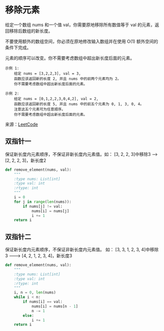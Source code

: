 # 移除元素
给定一个数组 nums 和一个值 val，你需要原地移除所有数值等于 val 的元素，返回移除后数组的新长度。

不要使用额外的数组空间，你必须在原地修改输入数组并在使用 O(1) 额外空间的条件下完成。

元素的顺序可以改变。你不需要考虑数组中超出新长度后面的元素。

```
示例 1:
    给定 nums = [3,2,2,3], val = 3,
    函数应该返回新的长度 2, 并且 nums 中的前两个元素均为 2。
    你不需要考虑数组中超出新长度后面的元素。
    
示例 2:
    给定 nums = [0,1,2,2,3,0,4,2], val = 2,
    函数应该返回新的长度 5, 并且 nums 中的前五个元素为 0, 1, 3, 0, 4。
    注意这五个元素可为任意顺序。
    你不需要考虑数组中超出新长度后面的元素。
```
来源：[LeetCode](https://leetcode-cn.com/problems/remove-element)

## 双指针一
保证新长度内元素顺序，不保证非新长度内元素值。如： [3, 2, 2, 3]中移除3  --> [2, 2, 2, 3]，新长度2
```python
def remove_element(nums, val):
    """
    :type nums: List[int]
    :type val: int
    :rtype: int
    """
    i = 0
    for j in range(len(nums)):
        if nums[j] != val:
            nums[i] = nums[j]
            i += 1
    return i
```

## 双指针二
保证新长度内元素顺序，不保证非新长度内元素值。 如： [3, 3, 1, 2, 3, 4]中移除3 ---> [4, 2, 1, 2, 3, 4]，新长度3
```python
def remove_element(nums, val):
    """
    :type nums: List[int]
    :type val: int
    :rtype: int
    """
    i, n = 0, len(nums)
    while i < n:
        if nums[i] == val:
            nums[i] = nums[n - 1]
            n -= 1
        else:
            i += 1
    return i
```